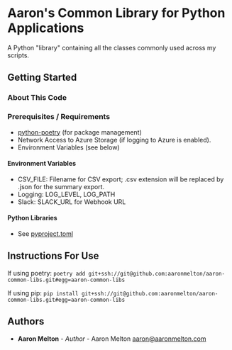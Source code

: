 # Aaron's Common Library for Python Applications

A Python "library" containing all the classes commonly used across my scripts.

## Getting Started

### About This Code

### Prerequisites / Requirements

* [python-poetry](https://python-poetry.org/) (for package management)
* Network Access to Azure Storage (if logging to Azure is enabled).
* Environment Variables (see below)

#### Environment Variables

* CSV_FILE: Filename for CSV export; .csv extension will be replaced by .json for the summary export.
* Logging: LOG_LEVEL, LOG_PATH
* Slack: SLACK_URL for Webhook URL

#### Python Libraries
* See [pyproject.toml](pyproject.toml)

## Instructions For Use

If using poetry: `poetry add git+ssh://git@github.com:aaronmelton/aaron-common-libs.git#egg=aaron-common-libs`

If using pip: `pip install git+ssh://git@github.com:aaronmelton/aaron-common-libs.git#egg=aaron-common-libs`

## Authors
* **Aaron Melton** - *Author* - Aaron Melton <aaron@aaronmelton.com>